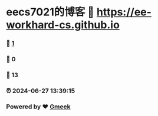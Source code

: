 # eecs7021的博客 :link: https://ee-workhard-cs.github.io 
### :page_facing_up: [1](https://ee-workhard-cs.github.io/tag.html) 
### :speech_balloon: 0 
### :hibiscus: 13 
### :alarm_clock: 2024-06-27 13:39:15 
### Powered by :heart: [Gmeek](https://github.com/Meekdai/Gmeek)
